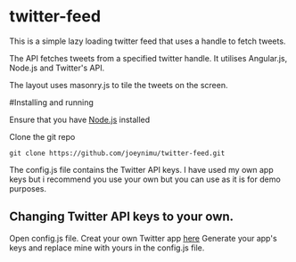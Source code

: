 # twitter-feed
This is a simple lazy loading twitter feed that uses a handle to fetch tweets.

The API fetches tweets from a specified twitter handle. It utilises Angular.js, Node.js and Twitter's API.

The layout uses masonry.js to tile the tweets on the screen.

#Installing and running

Ensure that you have [Node.js](http://nodejs.org/) installed

Clone the git repo
```
git clone https://github.com/joeynimu/twitter-feed.git
```

The config.js file contains the Twitter API keys. I have used my own app keys but i recommend you use your own but you can use as it is for demo purposes.
## Changing Twitter API keys to your own.
Open config.js file.
Creat your own Twitter app [here](https://apps.twitter.com/)
Generate your app's keys and replace mine with yours in the config.js file.
